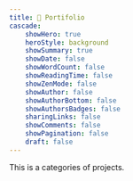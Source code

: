 ```yaml
---
title: 🎯 Portifolio
cascade:
    showHero: true
    heroStyle: background
    showSummary: true
    showDate: false
    showWordCount: false
    showReadingTime: false
    showZenMode: false
    showAuthor: false
    showAuthorBottom: false
    showAuthorsBadges: false
    sharingLinks: false
    showComments: false
    showPagination: false
    draft: false
---
```


This is a categories of projects.
